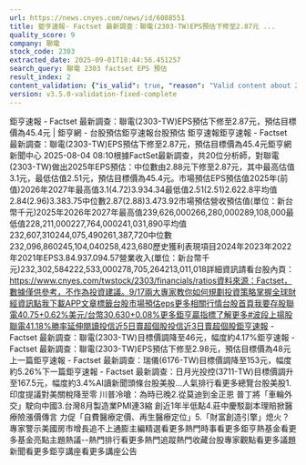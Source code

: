 ```yaml
---
url: https://news.cnyes.com/news/id/6088551
title: 鉅亨速報- Factset 最新調查：聯電(2303-TW)EPS預估下修至2.87元 ...
quality_score: 9
company: 聯電
stock_code: 2303
extracted_date: 2025-09-01T18:44:56.451257
search_query: 聯電 2303 factset EPS 預估
result_index: 2
content_validation: {"is_valid": true, "reason": "Valid content about 2303"}
version: v3.5.0-validation-fixed-complete
---
```


鉅亨速報 - Factset 最新調查：聯電(2303-TW)EPS預估下修至2.87元，預估目標價為45.4元 | 鉅亨網 - 台股預估‌‌鉅亨速報台股預估 鉅亨速報鉅亨速報 - Factset 最新調查：聯電(2303-TW)EPS預估下修至2.87元，預估目標價為45.4元鉅亨網新聞中心 2025-08-04 08:10‌根據FactSet最新調查，共20位分析師，對聯電(2303-TW)做出2025年EPS預估：中位數由2.88元下修至2.87元，其中最高估值3.1元，最低估值2.51元，預估目標價為45.4元。市場預估EPS預估值2025年(前值)2026年2027年最高值3.1(4.72)3.934.34最低值2.51(2.51)2.622.8平均值2.84(2.96)3.383.75中位數2.87(2.88)3.473.92市場預估營收‌預估值(單位：新台幣千元)2025年2026年2027年最高值239,626,000266,280,000289,108,000最低值228,211,000227,764,000241,031,890平均值232,607,310244,075,490261,387,720中位數232,096,860245,104,040258,423,680歷史獲利表現項目2024年2023年2022年2021年EPS3.84.937.094.57營業收入(單位：新台幣千元)232,302,584222,533,000278,705,264213,011,018詳細資訊請看台股內頁：https://www.cnyes.com/twstock/2303/financials/ratios資料來源：Factset，數據僅供參考，不作為投資建議。9/17兩大專家教你如何規劃投資策略掌握全球財經資訊點我下載APP文章標籤台股市場預估eps更多相關行情台股首頁我要存股聯電40.75+0.62%美元/台幣30.630+0.08%更多鉅亨贏指標了解更多#波段上揚股聯電41.18%勝率延伸閱讀投信近5日賣超個股投信近3日賣超個股鉅亨速報 - Factset 最新調查：聯電(2303-TW)目標價調降至46元，幅度約4.17%鉅亨速報 - Factset 最新調查：聯電(2303-TW)EPS預估下修至2.98元，預估目標價為48元‌上一篇鉅亨速報 - Factset 最新調查：瑞儀(6176-TW)目標價調降至153元，幅度約5.26%下一篇鉅亨速報 - Factset 最新調查：日月光投控(3711-TW)目標價調升至167.5元，幅度約3.4%‌‌AI讀新聞頭條台股美股...人氣排行看更多總覽台股美股1.印度提議對美關稅降至零 川普冷嗆：為時已晚2.從莫迪到金正恩 普丁將「車輪外交」駛向中國3.台灣8月製造業PMI連3縮 創近1年半低點4.莊中慶駁副本理賠掀醫療險漲價傳言 力促「自費醫療定價、再生醫療定位」5.「財富創造引擎」熄火？專家警示美國房市增長追不上通膨‌主編精選看更多‌熱門時事看更多‌‌‌‌‌‌‌‌‌‌‌‌‌‌‌‌‌鉅亨熱基金看更多基金亮點主題熱議‌‌‌‌--‌‌‌‌熱門排行看更多熱門追蹤熱門收藏‌‌‌‌‌‌‌‌‌台股專家觀點看更多議題新聞看更多鉅亨講座看更多講座公告‌‌‌‌‌‌‌‌